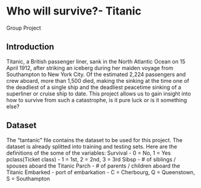 # Who will survive?- Titanic

Group Project

## Introduction
Titanic, a British passenger liner, sank in the North Atlantic Ocean on 15 April 1912, after striking an iceberg during her maiden voyage from Southampton to New York City. Of the estimated 2,224 passengers and crew aboard, more than 1,500 died, making the sinking at the time one of the deadliest of a single ship and the deadliest peacetime sinking of a superliner or cruise ship to date. This project allows us to gain insight into how to survive from such a catastrophe, is it pure luck or is it something else?

## Dataset
The “tantanic” file contains the dataset to be used for this project. The dataset is already splitted into training and testing sets.
Here are the definitions of the some of the variables:
Survival - 0 = No, 1 = Yes
pclass(Ticket class) - 1 = 1st, 2 = 2nd, 3 = 3rd
Sibsp - # of siblings / spouses aboard the Titanic
Parch - # of parents / children aboard the Titanic
Embarked - port of embarkation - C = Cherbourg, Q = Queenstown, S = Southampton
